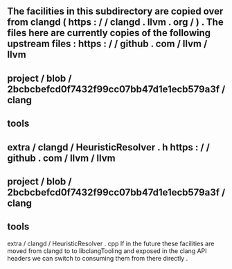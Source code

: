 The
facilities
in
this
subdirectory
are
copied
over
from
clangd
(
https
:
/
/
clangd
.
llvm
.
org
/
)
.
The
files
here
are
currently
copies
of
the
following
upstream
files
:
https
:
/
/
github
.
com
/
llvm
/
llvm
-
project
/
blob
/
2bcbcbefcd0f7432f99cc07bb47d1e1ecb579a3f
/
clang
-
tools
-
extra
/
clangd
/
HeuristicResolver
.
h
https
:
/
/
github
.
com
/
llvm
/
llvm
-
project
/
blob
/
2bcbcbefcd0f7432f99cc07bb47d1e1ecb579a3f
/
clang
-
tools
-
extra
/
clangd
/
HeuristicResolver
.
cpp
If
in
the
future
these
facilities
are
moved
from
clangd
to
to
libclangTooling
and
exposed
in
the
clang
API
headers
we
can
switch
to
consuming
them
from
there
directly
.
